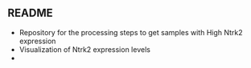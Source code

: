 ## README

- Repository for the processing steps to get samples with High Ntrk2 expression
- Visualization of Ntrk2 expression levels 
- 